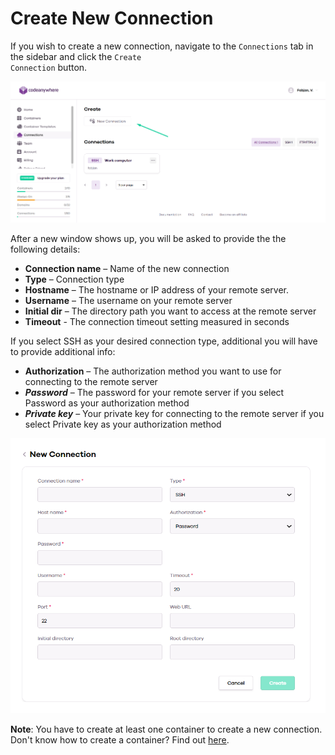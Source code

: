 # Create New Connection

If you wish to create a new connection, navigate to the <code>Connections</code> tab in the sidebar and click the <code>Create Connection</code> button.

<p><img src="/images/dashboard/connections/create-connection-1.png" alt="Create connection button" class="width-90"/></p>

After a new window shows up, you will be asked to provide the the following details:

- **Connection name** – Name of the new connection
- **Type** – Connection type
- **Hostname** – The hostname or IP address of your remote server.
- **Username** – The username on your remote server
- **Initial dir** – The directory path you want to access at the remote server
- **Timeout** - The connection timeout setting measured in seconds

If you select SSH as your desired connection type, additional you will have to provide additional info:

- **Authorization** – The authorization method you want to use for connecting to the remote server
- **_Password_** – The password for your remote server if you select Password as your authorization method
- **_Private key_** – Your private key for connecting to the remote server if you select Private key as your authorization method

<p><img src="/images/dashboard/connections/create-connection-2.png" alt="Create connection modal" class="width-60"/></p>

**Note**: You have to create at least one container to create a new connection. Don't know how to create a container? Find out [here](/dashboard/containers/create-new-container).
